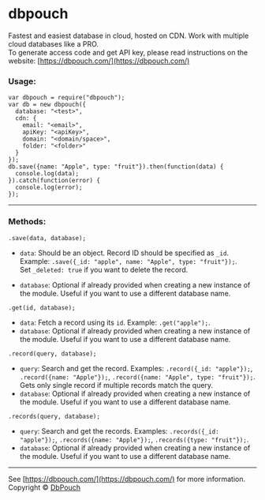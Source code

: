 # dbpouch

Fastest and easiest database in cloud, hosted on CDN. Work with multiple cloud databases like a PRO.  
To generate access code and get API key, please read instructions on the website: [https://dbpouch.com/](https://dbpouch.com/)

### **Usage:**
```
var dbpouch = require("dbpouch");
var db = new dbpouch({
  database: "<test>",
  cdn: {
    email: "<email>",
    apiKey: "<apiKey>",
    domain: "<domain/space>",
    folder: "<folder>"
  }
});
db.save({name: "Apple", type: "fruit"}).then(function(data) {
  console.log(data);
}).catch(function(error) {
  console.log(error);
});
```

------------------------

### **Methods:**

`.save(data, database);`

- `data`: Should be an object. Record ID should be specified as `_id`.  
Example: `.save({_id: "apple", name: "Apple", type: "fruit"});`.  
Set `_deleted: true` if you want to delete the record.

- `database`: Optional if already provided when creating a new instance of the module. Useful if you want to use a different database name.

`.get(id, database);`

- `data`: Fetch a record using its `id`.
Example: `.get("apple");`.
- `database`: Optional if already provided when creating a new instance of the module. Useful if you want to use a different database name.

`.record(query, database);`

- `query`: Search and get the record.
Examples: `.record({_id: "apple"});`, `.record({name: "Apple"});`, `.record({name: "Apple", type: "fruit"});`.
Gets only single record if multiple records match the query.
- `database`: Optional if already provided when creating a new instance of the module. Useful if you want to use a different database name.

`.records(query, database);`

- `query`: Search and get the records.
Examples: `.records({_id: "apple"});`, `.records({name: "Apple"});`, `.records({type: "fruit"});`.
- `database`: Optional if already provided when creating a new instance of the module. Useful if you want to use a different database name.

---------------------------------------------

See [https://dbpouch.com/](https://dbpouch.com/) for more information.  
Copyright &copy; [DbPouch](https://dbpouch.com/)